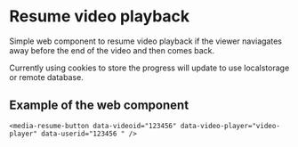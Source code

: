 # Resume video playback

Simple web component to resume video playback if the viewer naviagates away before the end of the video and then comes back.

Currently using cookies to store the progress will update to use localstorage or remote database.

## Example of the web component

```
<media-resume-button data-videoid="123456" data-video-player="video-player" data-userid="123456 " />

```
